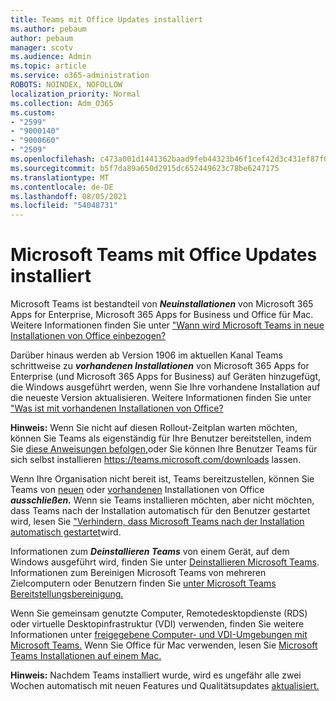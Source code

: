 ```yaml
---
title: Teams mit Office Updates installiert
ms.author: pebaum
author: pebaum
manager: scotv
ms.audience: Admin
ms.topic: article
ms.service: o365-administration
ROBOTS: NOINDEX, NOFOLLOW
localization_priority: Normal
ms.collection: Adm_O365
ms.custom:
- "2599"
- "9000140"
- "9000660"
- "2509"
ms.openlocfilehash: c473a001d1441362baad9feb44323b46f1cef42d3c431ef87f0fb0172f10d152
ms.sourcegitcommit: b5f7da89a650d2915dc652449623c78be6247175
ms.translationtype: MT
ms.contentlocale: de-DE
ms.lasthandoff: 08/05/2021
ms.locfileid: "54048731"
---
```

# <a name="microsoft-teams-installed-with-office-updates"></a>Microsoft Teams mit Office Updates installiert

Microsoft Teams ist bestandteil von ***Neuinstallationen*** von Microsoft 365 Apps for Enterprise, Microsoft 365 Apps for Business und Office für Mac. Weitere Informationen finden Sie unter ["Wann wird Microsoft Teams in neue Installationen von Office einbezogen?](https://docs.microsoft.com/deployoffice/teams-install#when-will-microsoft-teams-start-being-included-with-new-installations-of-microsoft-365-apps)

Darüber hinaus werden ab Version 1906 im aktuellen Kanal Teams schrittweise zu ***vorhandenen Installationen*** von Microsoft 365 Apps for Enterprise (und Microsoft 365 Apps for Business) auf Geräten hinzugefügt, die Windows ausgeführt werden, wenn Sie Ihre vorhandene Installation auf die neueste Version aktualisieren. Weitere Informationen finden Sie unter ["Was ist mit vorhandenen Installationen von Office?](https://docs.microsoft.com/deployoffice/teams-install#what-about-existing-installations-of-microsoft-365-apps)

**Hinweis:** Wenn Sie nicht auf diesen Rollout-Zeitplan warten möchten, können Sie Teams als eigenständig für Ihre Benutzer bereitstellen, indem Sie [diese Anweisungen befolgen,](https://docs.microsoft.com/MicrosoftTeams/msi-deployment)oder Sie können Ihre Benutzer Teams für sich selbst installieren https://teams.microsoft.com/downloads lassen.

Wenn Ihre Organisation nicht bereit ist, Teams bereitzustellen, können Sie Teams von [neuen](https://docs.microsoft.com/deployoffice/teams-install#how-to-exclude-microsoft-teams-from-new-installations-of-microsoft-365-apps) oder [vorhandenen](https://docs.microsoft.com/deployoffice/teams-install#use-group-policy-to-control-the-installation-of-microsoft-teams) Installationen von Office ***ausschließen.*** Wenn sie Teams installieren möchten, aber nicht möchten, dass Teams nach der Installation automatisch für den Benutzer gestartet wird, lesen Sie ["Verhindern, dass Microsoft Teams nach der Installation automatisch gestartet](https://docs.microsoft.com/deployoffice/teams-install#use-group-policy-to-prevent-microsoft-teams-from-starting-automatically-after-installation)wird.

Informationen zum ***Deinstallieren Teams*** von einem Gerät, auf dem Windows ausgeführt wird, finden Sie unter [Deinstallieren Microsoft Teams](https://support.office.com/article/uninstall-microsoft-teams-3b159754-3c26-4952-abe7-57d27f5f4c81). Informationen zum Bereinigen Microsoft Teams von mehreren Zielcomputern oder Benutzern finden Sie [unter Microsoft Teams Bereitstellungsbereinigung.](https://docs.microsoft.com/microsoftteams/scripts/powershell-script-teams-deployment-clean-up)

Wenn Sie gemeinsam genutzte Computer, Remotedesktopdienste (RDS) oder virtuelle Desktopinfrastruktur (VDI) verwenden, finden Sie weitere Informationen unter [freigegebene Computer- und VDI-Umgebungen mit Microsoft Teams.](https://docs.microsoft.com/deployoffice/teams-install#shared-computer-and-vdi-environments-with-microsoft-teams) Wenn Sie Office für Mac verwenden, lesen Sie [Microsoft Teams Installationen auf einem Mac.](https://docs.microsoft.com/deployoffice/teams-install#microsoft-teams-installations-on-a-mac)

**Hinweis:** Nachdem Teams installiert wurde, wird es ungefähr alle zwei Wochen automatisch mit neuen Features und Qualitätsupdates [aktualisiert.](https://docs.microsoft.com/deployoffice/teams-install#feature-and-quality-updates-for-microsoft-teams) 